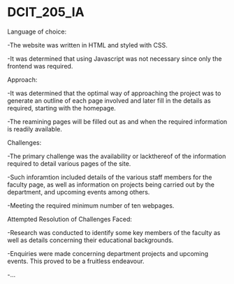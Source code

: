 # DCIT_205_IA
Language of choice:

-The website was written in HTML and styled with CSS.

-It was determined that using Javascript was not necessary since only the frontend was required.


Approach:

-It was determined that the optimal way of approaching the project was to generate an outline of each page involved and later fill in the details as required, starting with the homepage.

-The reamining pages will be filled out as and when the required information is readily available.


Challenges:

-The primary challenge was the availability or lackthereof of the information required to detail various pages of the site.

-Such inforamtion included details of the various staff members for the faculty page, as well as information on projects being carried out by the department, and upcoming events among others.

-Meeting the required minimum number of ten webpages.


Attempted Resolution of Challenges Faced:

-Research was conducted to identify some key members of the faculty as well as details concerning their educational backgrounds.

-Enquiries were made concerning department projects and upcoming events. This proved to be a fruitless endeavour.

-...
